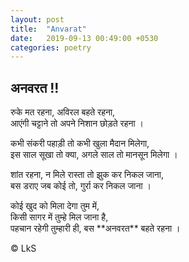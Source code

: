 ```yaml
---
layout: post
title:  "Anvarat"
date:   2019-09-13 00:49:00 +0530
categories: poetry
---
```


## अनवरत !!

<p>
रुके मत रहना, अविरल बहते रहना, <br>
आएंगी चट्टाने तो अपने निशान छोड़ते रहना । 
</p>

<p>
कभी संकरी पहाड़ी तो कभी खुला मैदान मिलेगा, <br>
इस साल सूखा तो क्या, अगले साल तो मानसून मिलेगा । 
</p>

<p>
शांत रहना, न मिले रास्ता तो झुक कर निकल जाना, <br>
बस डराए जब कोई तो, गुर्रा कर निकल जाना । 

<p>
कोई खुद को मिला देगा तुम में,  <br>
किसी सागर में तुम्हे मिल जाना है, <br>
पहचान रहेगी तुम्हारी ही, बस **अनवरत** बहते रहना । 
</p>

 © LkS
